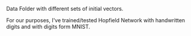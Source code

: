 Data Folder with different sets of initial vectors.

For our purposes, I've trained/tested Hopfield Network with handwritten digits and with digits form MNIST.
